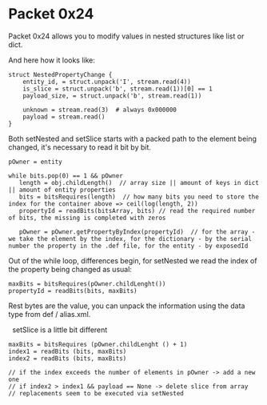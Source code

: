 # Packet 0x24

Packet 0x24 allows you to modify values in nested structures like list or dict.

And here how it looks like:

```
struct NestedPropertyChange {
    entity_id, = struct.unpack('I', stream.read(4))
    is_slice = struct.unpack('b', stream.read(1))[0] == 1
    payload_size, = struct.unpack('b', stream.read(1))

    unknown = stream.read(3)  # always 0x000000
    payload = stream.read()
}
```

Both setNested and setSlice starts with a packed path to the element being changed, it's necessary to read it bit by bit.

```
pOwner = entity

while bits.pop(0) == 1 && pOwner
   length = obj.childLength()  // array size || amount of keys in dict || amount of entity properties
   bits = bitsRequires(length)  // how many bits you need to store the index for the container above => ceil(log(length, 2))
   propertyId = readBits(bitsArray, bits) // read the required number of bits, the missing is completed with zeros

   pOwner = pOwner.getPropertyByIndex(propertyId)  // for the array - we take the element by the index, for the dictionary - by the serial number the property in the .def file, for the entity - by exposedId
```

Out of the while loop, differences begin, for setNested we read the index of the property being changed as usual:

```
maxBits = bitsRequires(pOwner.childLenght())
propertyId = readBits(bits, maxBits)
```

Rest bytes are the value, you can unpack the information using the data type from def / alias.xml.

 
setSlice is a little bit different


```
maxBits = bitsRequires (pOwner.childLenght () + 1)
index1 = readBits (bits, maxBits)
index2 = readBits (bits, maxBits)

// if the index exceeds the number of elements in pOwner -> add a new one
// if index2 > index1 && payload == None -> delete slice from array
// replacements seem to be executed via setNested
```